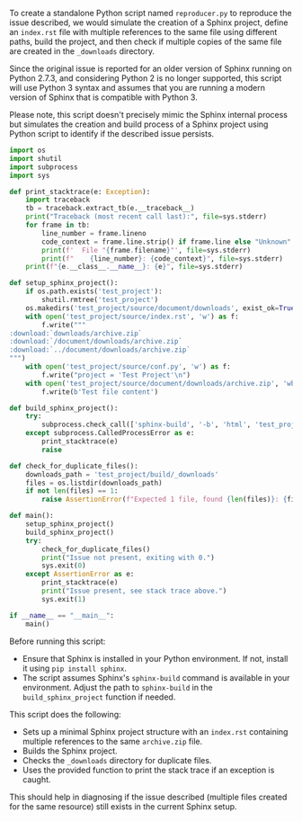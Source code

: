 To create a standalone Python script named `reproducer.py` to reproduce the issue described, we would simulate the creation of a Sphinx project, define an `index.rst` file with multiple references to the same file using different paths, build the project, and then check if multiple copies of the same file are created in the `_downloads` directory.

Since the original issue is reported for an older version of Sphinx running on Python 2.7.3, and considering Python 2 is no longer supported, this script will use Python 3 syntax and assumes that you are running a modern version of Sphinx that is compatible with Python 3. 

Please note, this script doesn't precisely mimic the Sphinx internal process but simulates the creation and build process of a Sphinx project using Python script to identify if the described issue persists.

```python
import os
import shutil
import subprocess
import sys

def print_stacktrace(e: Exception):
    import traceback
    tb = traceback.extract_tb(e.__traceback__)
    print("Traceback (most recent call last):", file=sys.stderr)
    for frame in tb:
        line_number = frame.lineno
        code_context = frame.line.strip() if frame.line else "Unknown"
        print(f'  File "{frame.filename}"', file=sys.stderr)
        print(f"    {line_number}: {code_context}", file=sys.stderr)
    print(f"{e.__class__.__name__}: {e}", file=sys.stderr)

def setup_sphinx_project():
    if os.path.exists('test_project'):
        shutil.rmtree('test_project')
    os.makedirs('test_project/source/document/downloads', exist_ok=True)
    with open('test_project/source/index.rst', 'w') as f:
        f.write("""
:download:`downloads/archive.zip`
:download:`/document/downloads/archive.zip`
:download:`../document/downloads/archive.zip`
""")
    with open('test_project/source/conf.py', 'w') as f:
        f.write("project = 'Test Project'\n")
    with open('test_project/source/document/downloads/archive.zip', 'wb') as f:
        f.write(b'Test file content')

def build_sphinx_project():
    try:
        subprocess.check_call(['sphinx-build', '-b', 'html', 'test_project/source', 'test_project/build'])
    except subprocess.CalledProcessError as e:
        print_stacktrace(e)
        raise

def check_for_duplicate_files():
    downloads_path = 'test_project/build/_downloads'
    files = os.listdir(downloads_path)
    if not len(files) == 1:
        raise AssertionError(f"Expected 1 file, found {len(files)}: {files}")

def main():
    setup_sphinx_project()
    build_sphinx_project()
    try:
        check_for_duplicate_files()
        print("Issue not present, exiting with 0.")
        sys.exit(0)
    except AssertionError as e:
        print_stacktrace(e)
        print("Issue present, see stack trace above.")
        sys.exit(1)

if __name__ == "__main__":
    main()
```

Before running this script:
- Ensure that Sphinx is installed in your Python environment. If not, install it using `pip install sphinx`.
- The script assumes Sphinx's `sphinx-build` command is available in your environment. Adjust the path to `sphinx-build` in the `build_sphinx_project` function if needed.

This script does the following:
- Sets up a minimal Sphinx project structure with an `index.rst` containing multiple references to the same `archive.zip` file.
- Builds the Sphinx project.
- Checks the `_downloads` directory for duplicate files.
- Uses the provided function to print the stack trace if an exception is caught.

This should help in diagnosing if the issue described (multiple files created for the same resource) still exists in the current Sphinx setup.